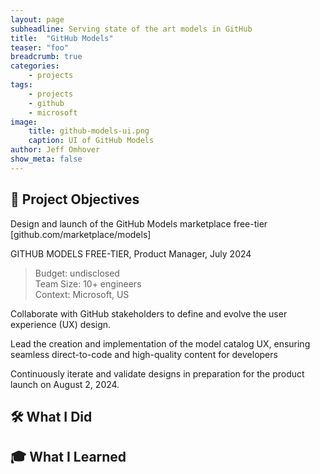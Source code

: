 ```yaml
---
layout: page
subheadline: Serving state of the art models in GitHub
title:  "GitHub Models"
teaser: "foo"
breadcrumb: true
categories:
    - projects
tags:
    - projects
    - github
    - microsoft
image:
    title: github-models-ui.png
    caption: UI of GitHub Models
author: Jeff Omhover
show_meta: false
---
```

## 🚀 Project Objectives

Design and launch of the GitHub Models marketplace free-tier [github.com/marketplace/models] 


GITHUB MODELS FREE-TIER, Product Manager, July 2024 

> Budget: undisclosed  
> Team Size: 10+ engineers  
> Context: Microsoft, US 

Collaborate with GitHub stakeholders to define and evolve the user experience (UX) design. 

Lead the creation and implementation of the model catalog UX, ensuring seamless direct-to-code and high-quality content for developers 

Continuously iterate and validate designs in preparation for the product launch on August 2, 2024. 


## 🛠️ What I Did


## 🎓 What I Learned

